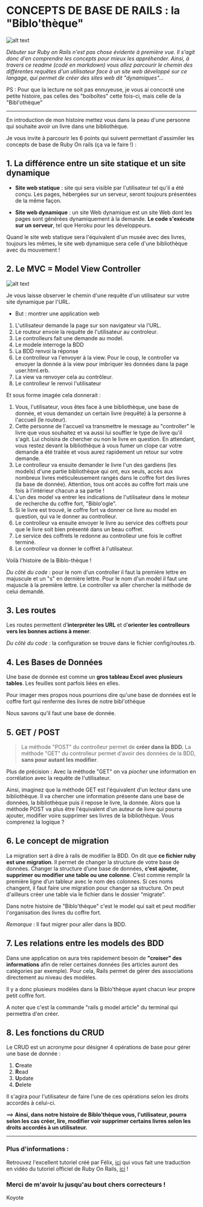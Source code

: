 # CONCEPTS DE BASE DE RAILS : la "Biblo'thèque"

![alt text](http://www.centreculturelirlandais.com/content/cache/content/images/old_library_slider_660_360_s_c1.jpg "Biblo'thèque")

*Débuter sur Ruby on Rails n'est pas chose évidente à première vue. Il s'agit donc d'en comprendre les concepts pour mieux les appréhender. Ainsi, à travers ce readme (codé en markdown) vous allez parcourir le chemin des différentes requêtes d'un utilisateur face à un site web développé sur ce langage, qui permet de créer des sites web dit "dynamiques"...*

PS : Pour que la lecture ne soit pas ennuyeuse, je vous ai concocté une petite histoire, pas celles des "boiboîtes" cette fois-ci, mais celle de la "Bibl'othèque"

-----------------------------------------------

En introduction de mon histoire mettez vous dans la peau d'une personne qui souhaite avoir un livre dans une bibliothèque.

Je vous invite à parcourir les 6 points qui suivent permettant d'assimiler les concepts de base de Ruby On rails (ça va le faire !) : 


## 1. La différence entre un site statique et un site dynamique

* **Site web statique** : site qui sera visible par l'utilisateur tel qu'il a été conçu. Les pages, hébergées sur un serveur, seront toujours présentées de la même façon. 

* **Site web dynamique** : un site Web dynamique est un site Web dont les pages sont générées dynamiquement à la demande. **Le code s'exécute sur un serveur**, tel que Heroku pour les développeurs.

Quand le site web statique sera l'équivalent d'un musée avec des livres, toujours les mêmes, le site web dynamique sera celle d'une bibliothèque avec du mouvement !


## 2. Le MVC = Model View Controller 

![alt text](http://french.railstutorial.org/images/figures/mvc_detailed-full.png "Chemin MVC")

Je vous laisse observer le chemin d'une requête d'un utilisateur sur votre site dynamique par l'URL.

* But : montrer une application web


1. L'utilisateur demande la page sur son navigateur via l'URL.
2. Le routeur envoie la requête de l'utilisateur au controleur. 
3. Le controlleurs fait une demande au model. 
4. Le modele interroge la BDD
5. La BDD renvoi la réponse
6. Le controlleur va l'envoyer à la view. Pour le coup, le controller va envoyer la donnée à la view pour imbriquer les données dans la page user.html.erb.
7. La view va renvoyer cela au contrôleur.
8. Le controlleur le renvoi  l'utilisateur

Et sous forme imagée cela donnerait :

1. Vous, l'utilisateur, vous êtes face à une bibliothèque, une base de donnée, et vous demandez un certain livre (requête) à la personne à l'accueil (le routeur).
2. Cette personne de l'accueil va transmettre le message au "controller" le livre que vous souhaitez et va aussi lui souffler le type de livre qu'il s'agit. Lui choisira de chercher ou non le livre en question. En attendant, vous restez devant la bibliothèque à vous fumer un clope car votre demande a été traitée et vous aurez rapidement un retour sur votre demande.
3. Le controlleur va ensuite demander le livre l'un des gardiens (les models) d'une partie bibliothèque qui ont, eux seuls, accès aux nombreux livres méticuleusement rangés dans le coffre fort des livres (la base de donnée). Attention, tous ont accès au coffre fort mais une fois à l'intérieur chacun a sa partie !
4. L'un des model va entrer les indications de l'utilisateur dans le moteur de recherche du coffre fort, "Biblo'ogle".
5. Si le livre est trouvé, le coffre fort va donner ce livre au model en question, qui va le donner au controlleur.
6. Le controlleur va ensuite envoyer le livre au service des coffrets pour que le livre soit bien présenté dans un beau coffret.
7. Le service des coffrets le redonne au controlleur une fois le coffret terminé.
8. Le controlleur va donner le coffret à l'utilsateur.

Voilà l'histoire de la Biblo-thèque !  


*Du côté du code* : pour le nom d'un controller il faut la première lettre en majuscule et un "s" en dernière lettre.
Pour le nom d'un model il faut une majuscle à la première lettre.
Le controller va aller chercher la méthode de celui demandé.


## 3. Les routes

Les routes permettent d’**interpréter les URL** et d’**orienter les controlleurs vers les bonnes actions à mener**. 

*Du côté du code* : la configuration se trouve dans le fichier config/routes.rb.



## 4. Les Bases de Données

Une base de donnée est comme un **gros tableau Excel avec plusieurs tables**. Les feuilles sont parfois liées en elles.

Pour imager mes propos nous pourrions dire qu'une base de données est le coffre fort qui renferme des livres de notre bibl'othèque 

Nous savons qu'il faut une base de donnée. 



## 5. GET / POST

> La méthode "POST" du controlleur permet de **créer dans la BDD.**
> La méthode "GET" du controlleur permet d'avoir des données de la BDD, **sans pour autant les modifier**. 


Plus de précision : Avec la méthode "GET" on va *piocher* une information en corrélation avec la requête de l'utilisateur. 

Ainsi, imaginez que la méthode GET est l'équivalent d'un lecteur dans une bibliothèque. Il va chercher une information présente dans une base de données, la bibliothèque puis il repose le livre, la donnée.
Alors que la méthode POST va plus être l'équivalent d'un auteur de livre qui pourra ajouter, modifier voire supprimer ses livres de la bibliothèque. Vous comprenez la logique ? 


## 6. Le concept de migration

La migration sert à dire à rails de modifier la BDD. On dit que **ce fichier ruby est une migration**. Il permet de changer la structure de votre base de données. 
Changer la structure d’une base de données, **c’est ajouter, supprimer ou modifier une table ou une colonne**. C’est comme remplir la première ligne d’un tableur avec le nom des colonnes. Si ces noms changent, il faut faire une migration pour changer sa structure. On peut d'ailleurs créer une table via le fichier dans le dossier "migrate". 

Dans notre histoire de "Biblo'thèque" c'est le model qui sait et peut modifier l'organisation des livres du coffre fort.

*Remarque :* Il faut migrer pour aller dans la BDD.



## 7. Les relations entre les models des BDD

Dans une application on aura très rapidement besoin de **"croiser" des informations** afin de relier certaines données (les articles auront des catégories par exemple). Pour cela, Rails permet de gérer des associations directement au niveau des modèles.

Il y a donc plusieurs modèles dans la Biblo'thèque ayant chacun leur propre petit coffre fort. 

A noter que c'est la commande "rails g model article" du terminal qui permettra d'en créer.   


## 8. Les fonctions du CRUD

Le CRUD est un acronyme pour désigner 4 opérations de base pour gérer une base de donnée : 
1. **C**reate
2. **R**ead
3. **U**pdate
4. **D**elete

Il s'agira pour l'utilisateur de faire l'une de ces opérations selon les droits accordés à celui-ci.

==> **Ainsi, dans notre histoire de Biblo'thèque vous, l'utilisateur, pourra selon les cas créer, lire, modifier voir supprimer certains livres selon les droits accordés à un utilisateur.**

----------------------------------------

### Plus d'informations :

Retrouvez l'excellent tutoriel créé par Félix, [ici](https://www.youtube.com/watch?v=deNytSPvAxA&feature=youtu.be) qui vous fait une traduction en vidéo du tutoriel officiel de Ruby On Rails, [ici](http://guides.rubyonrails.org/getting_started.html) !

### Merci de m'avoir lu jusqu'au bout chers correcteurs !

Koyote








